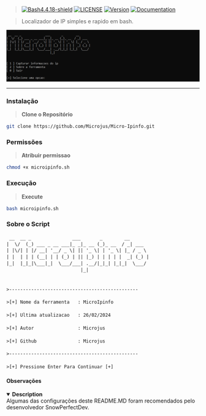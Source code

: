 > [![Bash4.4.18-shield]](http://tldp.org/LDP/abs/html/bashver4.html#AEN21220) [![LICENSE](https://img.shields.io/badge/Licen%C3%A7a-MIT-brightgreen.svg)](https://github.com/Microjus/Micro-Calc/blob/main/LICENSE) [![Version](https://img.shields.io/badge/Version-1.0-orange.svg)](https://github.com/Microjus/Micro-Ipinfo/releases/tag/1.0) [![Documentation](https://img.shields.io/badge/Documentation-Yes-green.svg)](https://github.com/Microjus/Micro-Ipinfo/wiki)

> Localizador de IP simples e rapido em bash.
 
![Banner]

----
### Instalação
> **Clone o Repositório**
```bash
git clone https://github.com/Microjus/Micro-Ipinfo.git
```
### Permissões
> **Atribuir permissao**
```bash
chmod +x microipinfo.sh
```
### Execução
> **Execute**
```bash
bash microipinfo.sh
```
### Sobre o Script
```html
 __  __ _               ___       _        __
|  \/  (_) ___ _ __ ___|_ _|_ __ (_)_ __  / _| ___
| |\/| | |/ __| '__/ _ \| || '_ \| | '_ \| |_ / _ \
| |  | | | (__| | | (_) | || |_) | | | | |  _| (_) |
|_|  |_|_|\___|_|  \___/___| .__/|_|_| |_|_|  \___/
                           |_|


>-----------------------------------------------

>[+] Nome da ferramenta   : MicroIpinfo

>[+] Ultima atualizacao   : 26/02/2024

>[+] Autor                : Microjus

>[+] Github               : Microjus

>-----------------------------------------------

>[+] Pressione Enter Para Continuar [+]

```
#### Observações
<details open>
  <summary><strong>Description</strong></summary>
Algumas das configurações deste README.MD foram recomendados pelo desenvolvedor SnowPerfectDev.
</details>

[Banner]: https://github.com/Microjus/Micro-Ipinfo/blob/main/microipinfo.PNG
[Bash4.4.18-shield]: https://img.shields.io/badge/Bash-4.4.18%2B-brightgreen.svg "Bash 4.4.18 Ou superior"
